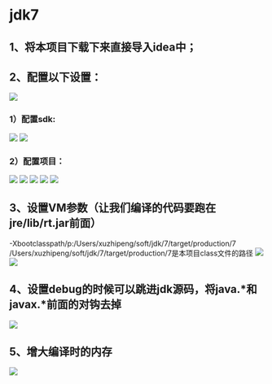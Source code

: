# jdk7
## 1、将本项目下载下来直接导入idea中；
## 2、配置以下设置：
![](image/1653189022168.jpg)
### 1）配置sdk:
![](image/1653199531901.jpg)
![](image/1653199567746.jpg)
### 2）配置项目：
![](image/1653199619186.jpg)
![](image/1653199689015.jpg)
![](image/1653199707960.jpg)
![](image/1653199729610.jpg)
![](image/1653199762759.jpg)
## 3、设置VM参数（让我们编译的代码要跑在jre/lib/rt.jar前面）
-Xbootclasspath/p:/Users/xuzhipeng/soft/jdk/7/target/production/7
/Users/xuzhipeng/soft/jdk/7/target/production/7是本项目class文件的路径
![](image/1653200273967.jpg)
![](image/1653200596302.jpg)
## 4、设置debug的时候可以跳进jdk源码，将java.*和javax.*前面的对钩去掉
![](image/1653200715822.jpg)
## 5、增大编译时的内存
![](image/1653202579949.jpg)